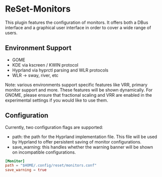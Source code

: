 # ReSet-Monitors

This plugin features the configuration of monitors. It offers both a DBus interface and a graphical user interface in order to cover a wide range of users.

## Environment Support

- GOME
- KDE via kscreen / KWIN protocol
- Hyprland via hyprctl parsing and WLR protocols
- WLR -> sway, river, etc

Note: various environments support specific features like VRR, primary monitor support and more. These features will be shown dynamically.
For GNOME, please ensure that fractional scaling and VRR are enabled in the experimental settings if you would like to use them.

## Configuration

Currently, two configuration flags are supported:

- path: the path for the Hyprland implementation file. This file will be used by Hyprland to offer persistent saving of monitor configurations.
- save_warning: this handles whether the warning banner will be shown on incompatible configurations.

```toml
[Monitor]
path = "$HOME/.config/reset/monitors.conf"
save_warning = true
```

